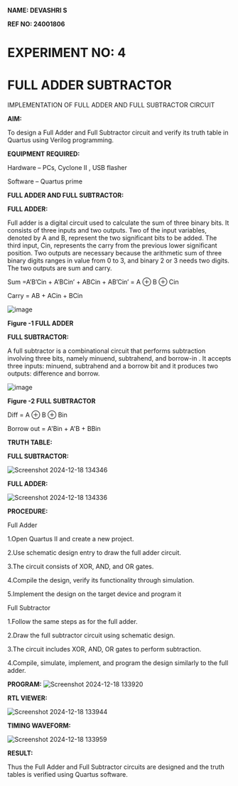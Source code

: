 **NAME: DEVASHRI S**

**REF NO: 24001806**


# EXPERIMENT NO: 4 
# FULL ADDER SUBTRACTOR

IMPLEMENTATION OF FULL ADDER AND FULL SUBTRACTOR CIRCUIT

**AIM:**

To design a Full Adder and Full Subtractor circuit and verify its truth table in Quartus using Verilog programming.

**EQUIPMENT REQUIRED:**

Hardware – PCs, Cyclone II , USB flasher

Software – Quartus prime

**FULL ADDER AND FULL SUBTRACTOR:**

**FULL ADDER:**

Full adder is a digital circuit used to calculate the sum of three binary bits. It consists of three inputs and two outputs. Two of the input variables, denoted by A and B, represent the two significant bits to be added. The third input, Cin, represents the carry from the previous lower significant position. Two outputs are necessary because the arithmetic sum of three binary digits ranges in value from 0 to 3, and binary 2 or 3 needs two digits. The two outputs are sum and carry.

Sum =A’B’Cin + A’BCin’ + ABCin + AB’Cin’ = A ⊕ B ⊕ Cin 

Carry = AB + ACin + BCin

![image](https://github.com/naavaneetha/FULL_ADDER_SUBTRACTOR/assets/154305477/0f30ba51-5ffb-4198-845f-18e054f675e7)

**Figure -1 FULL ADDER**

**FULL SUBTRACTOR:**

A full subtractor is a combinational circuit that performs subtraction involving three bits, namely minuend, subtrahend, and borrow-in . It accepts three inputs: minuend, subtrahend and a borrow bit and it produces two outputs: difference and borrow.

![image](https://github.com/naavaneetha/FULL_ADDER_SUBTRACTOR/assets/154305477/02b24f51-ab51-4304-9ad6-7b81ffc1ead5)

**Figure -2 FULL SUBTRACTOR**

Diff = A ⊕ B ⊕ Bin 

Borrow out = A'Bin + A'B + BBin

**TRUTH TABLE:**

**FULL SUBTRACTOR:**

![Screenshot 2024-12-18 134346](https://github.com/user-attachments/assets/b4598b15-f820-41b2-abca-bcfc48bdf355)

**FULL ADDER:**

![Screenshot 2024-12-18 134336](https://github.com/user-attachments/assets/42daca05-24b0-4c5e-9319-f3cb83f3601e)



**PROCEDURE:**

Full Adder

1.Open Quartus II and create a new project.

2.Use schematic design entry to draw the full adder circuit.

3.The circuit consists of XOR, AND, and OR gates.

4.Compile the design, verify its functionality through simulation.

5.Implement the design on the target device and program it

Full Subtractor

1.Follow the same steps as for the full adder.

2.Draw the full subtractor circuit using schematic design.

3.The circuit includes XOR, AND, OR gates to perform subtraction.

4.Compile, simulate, implement, and program the design similarly to the full adder.

**PROGRAM:**
![Screenshot 2024-12-18 133920](https://github.com/user-attachments/assets/3c60d1b8-aee9-447e-b292-08537b552413)


**RTL VIEWER:**

![Screenshot 2024-12-18 133944](https://github.com/user-attachments/assets/7bb531ea-4afd-4d6d-b0af-5c3e9b714177)

**TIMING WAVEFORM:**

![Screenshot 2024-12-18 133959](https://github.com/user-attachments/assets/933076d1-5d31-43db-91ba-ec0d4668e5af)

**RESULT:**

Thus the Full Adder and Full Subtractor circuits are designed and the truth tables is verified using Quartus software.



